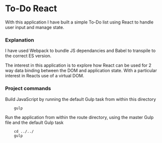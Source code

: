 # To-Do React

With this application I have built a simple To-Do list using React to handle user input and manage state.

### Explanation ###

I have used Webpack to bundle JS dependancies and Babel to transpile to the correct ES version.

The interest in this application is to explore how React can be used for 2 way data binding between the DOM and application state. With a particular interest in Reacts use of a virtual DOM.

### Project commands ###

Build JavaScript by running the default Gulp task from within this directory
```
    gulp
```

Run the application from within the route directory, using the master Gulp file and the default Gulp task
```
    cd ../../
    gulp
```
